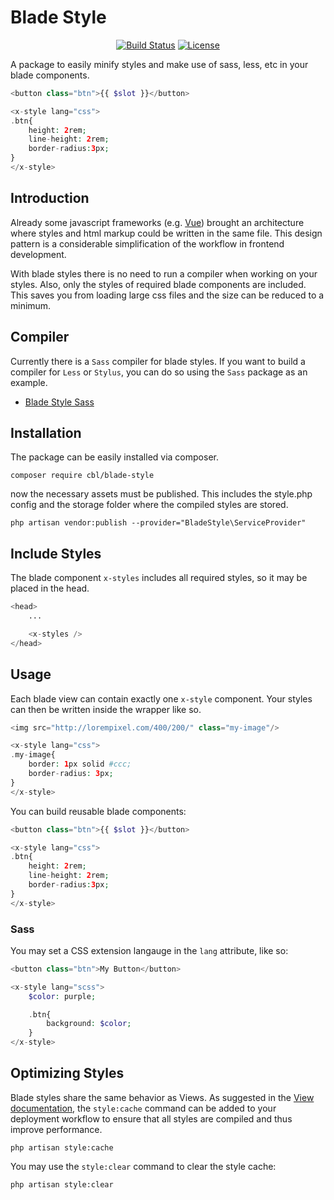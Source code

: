 # Blade Style

<p align="center">
	<a href="https://github.com/cbl/blade-style/actions"><img src="https://github.com/cbl/blade-style/workflows/tests/badge.svg" alt="Build Status"></a>
	<a href="https://packagist.org/packages/cbl/blade-style"><img src="https://img.shields.io/github/license/cbl/blade-style?color=%2331c653" alt="License"></a>
</p>

A package to easily minify styles and make use of sass, less, etc in your blade
components.

```php
<button class="btn">{{ $slot }}</button>

<x-style lang="css">
.btn{
    height: 2rem;
    line-height: 2rem;
    border-radius:3px;
}
</x-style>
```

## Introduction

Already some javascript frameworks (e.g. [Vue](https://vuejs.org/)) brought an
architecture where styles and html markup could be written in the same file.
This design pattern is a considerable simplification of the workflow in frontend
development.

With blade styles there is no need to run a compiler when working on your
styles. Also, only the styles of required blade components are included. This
saves you from loading large css files and the size can be reduced to a minimum.

## Compiler

Currently there is a `Sass` compiler for blade styles. If you want to build a
compiler for `Less` or `Stylus`, you can do so using the `Sass` package as an
example.

-   [Blade Style Sass](https://github.com/cbl/blade-style-sass)

## Installation

The package can be easily installed via composer.

```shell
composer require cbl/blade-style
```

now the necessary assets must be published. This includes the style.php config
and the storage folder where the compiled styles are stored.

```shell
php artisan vendor:publish --provider="BladeStyle\ServiceProvider"
```

## Include Styles

The blade component `x-styles` includes all required styles, so it may be placed
in the head.

```php
<head>
    ...

    <x-styles />
</head>
```

## Usage

Each blade view can contain exactly one `x-style` component. Your styles can
then be written inside the wrapper like so.

```php
<img src="http://lorempixel.com/400/200/" class="my-image"/>

<x-style lang="css">
.my-image{
    border: 1px solid #ccc;
    border-radius: 3px;
}
</x-style>
```

You can build reusable blade components:

```php
<button class="btn">{{ $slot }}</button>

<x-style lang="css">
.btn{
    height: 2rem;
    line-height: 2rem;
    border-radius:3px;
}
</x-style>
```

### Sass

You may set a CSS extension langauge in the `lang` attribute, like so:

```php
<button class="btn">My Button</button>

<x-style lang="scss">
    $color: purple;

    .btn{
        background: $color;
    }
</x-style>
```

## Optimizing Styles

Blade styles share the same behavior as Views. As suggested in the
[View documentation](https://laravel.com/docs/7.x/views#optimizing-views), the
`style:cache` command can be added to your deployment workflow to ensure that
all styles are compiled and thus improve performance.

```shell
php artisan style:cache
```

You may use the `style:clear` command to clear the style cache:

```shell
php artisan style:clear
```

